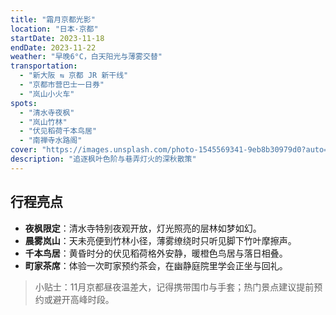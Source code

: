 ```yaml
---
title: "霜月京都光影"
location: "日本·京都"
startDate: 2023-11-18
endDate: 2023-11-22
weather: "早晚6°C，白天阳光与薄雾交替"
transportation:
  - "新大阪 ⇆ 京都 JR 新干线"
  - "京都市营巴士一日券"
  - "岚山小火车"
spots:
  - "清水寺夜枫"
  - "岚山竹林"
  - "伏见稻荷千本鸟居"
  - "南禅寺水路阁"
cover: "https://images.unsplash.com/photo-1545569341-9eb8b30979d0?auto=format&fit=crop&w=1600&q=80"
description: "追逐枫叶色阶与巷弄灯火的深秋散策"
---
```


## 行程亮点

- **夜枫限定**：清水寺特别夜观开放，灯光照亮的层林如梦如幻。
- **晨雾岚山**：天未亮便到竹林小径，薄雾缭绕时只听见脚下竹叶摩擦声。
- **千本鸟居**：黄昏时分的伏见稻荷格外安静，暖橙色鸟居与落日相叠。
- **町家茶席**：体验一次町家预约茶会，在幽静庭院里学会正坐与回礼。

> 小贴士：11月京都昼夜温差大，记得携带围巾与手套；热门景点建议提前预约或避开高峰时段。
